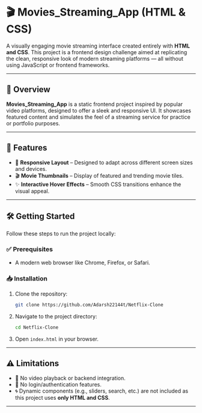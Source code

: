 # 🎬 Movies\_Streaming\_App (HTML & CSS)

A visually engaging movie streaming interface created entirely with **HTML and CSS**. This project is a frontend design challenge aimed at replicating the clean, responsive look of modern streaming platforms — all without using JavaScript or frontend frameworks.

---

## 🚀 Overview

**Movies\_Streaming\_App** is a static frontend project inspired by popular video platforms, designed to offer a sleek and responsive UI. It showcases featured content and simulates the feel of a streaming service for practice or portfolio purposes.

---

## 🌟 Features

* 🎨 **Responsive Layout** – Designed to adapt across different screen sizes and devices.
* 🎬 **Movie Thumbnails** – Display of featured and trending movie tiles.
* ✨ **Interactive Hover Effects** – Smooth CSS transitions enhance the visual appeal.

---

## 🛠️ Getting Started

Follow these steps to run the project locally:

### ✅ Prerequisites

* A modern web browser like Chrome, Firefox, or Safari.

### 📥 Installation

1. Clone the repository:

   ```bash
   git clone https://github.com/Adarsh22144t/Netflix-Clone
   ```

2. Navigate to the project directory:

   ```bash
   cd Netflix-Clone
   ```

3. Open `index.html` in your browser.

---

## ⚠️ Limitations

* 🚫 No video playback or backend integration.
* 🔐 No login/authentication features.
* 🌀 Dynamic components (e.g., sliders, search, etc.) are not included as this project uses **only HTML and CSS**.

---
